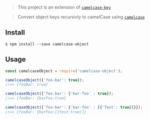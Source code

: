 
> This project is an extension of [`camelcase-key`](https://github.com/sindresorhus/camelcase-keys) 

> Convert object keys recursivly to camelCase using [`camelcase`](https://github.com/sindresorhus/camelcase)

## Install

```
$ npm install --save camelcase-object
```

## Usage

```js
const camelcaseObject = require('camelcase-object');

camelcaseObject({'foo-bar': true});
//=> {fooBar: true}

camelcaseObject({'foo-bar': {'bar-foo' : true});
//=> {fooBar: {barFoo:true}

camelcaseObject({'foo-bar': {'bar-foo' : [{'Test': true}]}});
//=> {fooBar: {barFoo:[{test:true}]}
```


